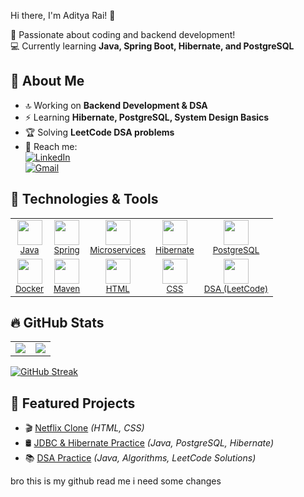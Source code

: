Hi there, I'm Aditya Rai! 👋  

🚀 Passionate about coding and backend development!  
💻 Currently learning **Java, Spring Boot, Hibernate, and PostgreSQL**  


## 📌 About Me  
- 🔝 Working on **Backend Development & DSA**  
- ⚡ Learning **Hibernate, PostgreSQL, System Design Basics**  
- 🏆 Solving **LeetCode DSA problems**   
- 📩 Reach me:  
  [![LinkedIn](https://img.shields.io/badge/LinkedIn-%230077B5.svg?style=flat&logo=linkedin&logoColor=white)](https://www.linkedin.com/in/aditya-rai-91b22a249/)  
  [![Gmail](https://img.shields.io/badge/Gmail-D14836?style=flat&logo=gmail&logoColor=white)](mailto:adirai2901@gmail.com)  

## 🚀 Technologies & Tools  

<table>
  <tr>
    <td align="center">
      <a href="https://dev.java/">
        <img src="https://cdn.jsdelivr.net/gh/devicons/devicon/icons/java/java-original.svg" width="40" height="40"/>
        <br><small>Java</small>
      </a>
    </td>
    <td align="center">
      <a href="https://spring.io/">
        <img src="https://cdn.jsdelivr.net/gh/devicons/devicon/icons/spring/spring-original.svg" width="40" height="40"/>
        <br><small>Spring</small>
      </a>
    </td>
    <td align="center">
      <a href="https://microservices.io/">
        <img src="https://img.icons8.com/external-tal-revivo-color-tal-revivo/48/000000/external-microservices-an-architectural-style-that-structures-an-application-logo-color-tal-revivo.png" width="40" height="40"/>
        <br><small>Microservices</small>
      </a>
    </td>
    <td align="center">
      <a href="https://hibernate.org/">
        <img src="https://cdn.jsdelivr.net/gh/devicons/devicon/icons/hibernate/hibernate-original.svg" width="40" height="40"/>
        <br><small>Hibernate</small>
      </a>
    </td>
    <td align="center">
      <a href="https://www.postgresql.org/">
        <img src="https://cdn.jsdelivr.net/gh/devicons/devicon/icons/postgresql/postgresql-original.svg" width="40" height="40"/>
        <br><small>PostgreSQL</small>
      </a>
    </td>
  </tr>
  <tr>
    <td align="center">
      <a href="https://www.docker.com/">
        <img src="https://cdn.jsdelivr.net/gh/devicons/devicon/icons/docker/docker-original.svg" width="40" height="40"/>
        <br><small>Docker</small>
      </a>
    </td>
    <td align="center">
      <a href="https://maven.apache.org/">
        <img src="https://cdn.jsdelivr.net/gh/devicons/devicon/icons/maven/maven-original.svg" width="40" height="40"/>
        <br><small>Maven</small>
      </a>
    </td>
    <td align="center">
      <a href="https://developer.mozilla.org/en-US/docs/Web/HTML">
        <img src="https://cdn.jsdelivr.net/gh/devicons/devicon/icons/html5/html5-original.svg" width="40" height="40"/>
        <br><small>HTML</small>
      </a>
    </td>
    <td align="center">
      <a href="https://developer.mozilla.org/en-US/docs/Web/CSS">
        <img src="https://cdn.jsdelivr.net/gh/devicons/devicon/icons/css3/css3-original.svg" width="40" height="40"/>
        <br><small>CSS</small>
      </a>
    </td>
    <td align="center">
      <a href="https://leetcode.com/">
        <img src="https://upload.wikimedia.org/wikipedia/commons/1/19/LeetCode_logo_black.png" width="40" height="40"/>
        <br><small>DSA (LeetCode)</small>
      </a>
    </td>
  </tr>
</table>

## 🔥 GitHub Stats  

<table>
  <tr>
    <td>
      <img src="https://github-readme-stats.vercel.app/api?username=Adirai2901&show_icons=true&theme=dark&hide_border=true" />
    </td>
    <td>
      <img src="https://github-readme-stats.vercel.app/api/top-langs/?username=Adirai2901&layout=compact&theme=dark&hide_border=true" />
    </td>
  </tr>
</table>

[![GitHub Streak](https://streak-stats.demolab.com?user=Adirai2901&theme=dark&hide_border=true)](https://git.io/streak-stats)  

## 📌 Featured Projects  
- 🎬 [Netflix Clone](https://github.com/Adirai2901/netflix-clone) *(HTML, CSS)*  
- 🛢 [JDBC & Hibernate Practice](https://github.com/Adirai2901/jdbc-hibernate) *(Java, PostgreSQL, Hibernate)*  
- 📚 [DSA Practice](https://github.com/Adirai2901/Learning-DSA) *(Java, Algorithms, LeetCode Solutions)*  


bro this is my  github read me i need some changes 

